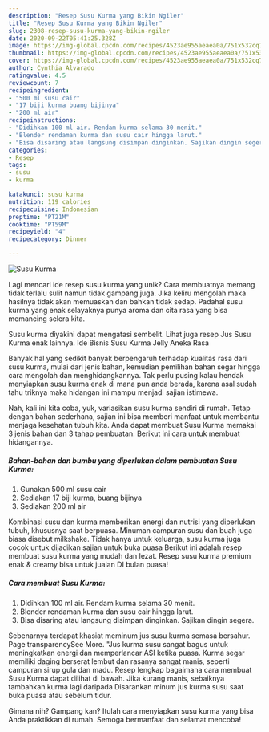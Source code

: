 ```yaml
---
description: "Resep Susu Kurma yang Bikin Ngiler"
title: "Resep Susu Kurma yang Bikin Ngiler"
slug: 2308-resep-susu-kurma-yang-bikin-ngiler
date: 2020-09-22T05:41:25.328Z
image: https://img-global.cpcdn.com/recipes/4523ae955aeaea0a/751x532cq70/susu-kurma-foto-resep-utama.jpg
thumbnail: https://img-global.cpcdn.com/recipes/4523ae955aeaea0a/751x532cq70/susu-kurma-foto-resep-utama.jpg
cover: https://img-global.cpcdn.com/recipes/4523ae955aeaea0a/751x532cq70/susu-kurma-foto-resep-utama.jpg
author: Cynthia Alvarado
ratingvalue: 4.5
reviewcount: 7
recipeingredient:
- "500 ml susu cair"
- "17 biji kurma buang bijinya"
- "200 ml air"
recipeinstructions:
- "Didihkan 100 ml air. Rendam kurma selama 30 menit."
- "Blender rendaman kurma dan susu cair hingga larut."
- "Bisa disaring atau langsung disimpan dinginkan. Sajikan dingin segera."
categories:
- Resep
tags:
- susu
- kurma

katakunci: susu kurma 
nutrition: 119 calories
recipecuisine: Indonesian
preptime: "PT21M"
cooktime: "PT59M"
recipeyield: "4"
recipecategory: Dinner

---
```



![Susu Kurma](https://img-global.cpcdn.com/recipes/4523ae955aeaea0a/751x532cq70/susu-kurma-foto-resep-utama.jpg)

Lagi mencari ide resep susu kurma yang unik? Cara membuatnya memang tidak terlalu sulit namun tidak gampang juga. Jika keliru mengolah maka hasilnya tidak akan memuaskan dan bahkan tidak sedap. Padahal susu kurma yang enak selayaknya punya aroma dan cita rasa yang bisa memancing selera kita.

Susu kurma diyakini dapat mengatasi sembelit. Lihat juga resep Jus Susu Kurma enak lainnya. Ide Bisnis Susu Kurma Jelly Aneka Rasa

Banyak hal yang sedikit banyak berpengaruh terhadap kualitas rasa dari susu kurma, mulai dari jenis bahan, kemudian pemilihan bahan segar hingga cara mengolah dan menghidangkannya. Tak perlu pusing kalau hendak menyiapkan susu kurma enak di mana pun anda berada, karena asal sudah tahu triknya maka hidangan ini mampu menjadi sajian istimewa.


Nah, kali ini kita coba, yuk, variasikan susu kurma sendiri di rumah. Tetap dengan bahan sederhana, sajian ini bisa memberi manfaat untuk membantu menjaga kesehatan tubuh kita. Anda dapat membuat Susu Kurma memakai 3 jenis bahan dan 3 tahap pembuatan. Berikut ini cara untuk membuat hidangannya.

<!--inarticleads1-->

##### Bahan-bahan dan bumbu yang diperlukan dalam pembuatan Susu Kurma:

1. Gunakan 500 ml susu cair
1. Sediakan 17 biji kurma, buang bijinya
1. Sediakan 200 ml air


Kombinasi susu dan kurma memberikan energi dan nutrisi yang diperlukan tubuh, khususnya saat berpuasa. Minuman campuran susu dan buah juga biasa disebut milkshake. Tidak hanya untuk keluarga, susu kurma juga cocok untuk dijadikan sajian untuk buka puasa Berikut ini adalah resep membuat susu kurma yang mudah dan lezat. Resep susu kurma premium enak &amp; creamy bisa untuk jualan DI bulan puasa! 

<!--inarticleads2-->

##### Cara membuat Susu Kurma:

1. Didihkan 100 ml air. Rendam kurma selama 30 menit.
1. Blender rendaman kurma dan susu cair hingga larut.
1. Bisa disaring atau langsung disimpan dinginkan. Sajikan dingin segera.


Sebenarnya terdapat khasiat meminum jus susu kurma semasa bersahur. Page transparencySee More. &#34;Jus kurma susu sangat bagus untuk meningkatkan energi dan memperlancar ASI ketika puasa. Kurma segar memiliki daging berserat lembut dan rasanya sangat manis, seperti campuran sirup gula dan madu. Resep lengkap bagaimana cara membuat Susu Kurma dapat dilihat di bawah. Jika kurang manis, sebaiknya tambahkan kurma lagi daripada Disarankan minum jus kurma susu saat buka puasa atau sebelum tidur. 

Gimana nih? Gampang kan? Itulah cara menyiapkan susu kurma yang bisa Anda praktikkan di rumah. Semoga bermanfaat dan selamat mencoba!
